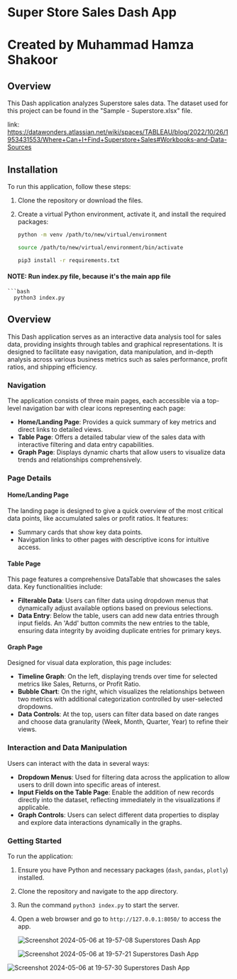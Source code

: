 # Super Store Sales Dash App
# Created by Muhammad Hamza Shakoor 


## Overview
This Dash application analyzes Superstore sales data. 
The dataset used for this project can be found in the "Sample - Superstore.xlsx" file.

link: 
https://datawonders.atlassian.net/wiki/spaces/TABLEAU/blog/2022/10/26/1953431553/Where+Can+I+Find+Superstore+Sales#Workbooks-and-Data-Sources

## Installation
To run this application, follow these steps:

1. Clone the repository or download the files.

2. Create a virtual Python environment, activate it, and install the required packages:
   
   ```bash
   python -m venv /path/to/new/virtual/environment
   
   source /path/to/new/virtual/environment/bin/activate
   
   pip3 install -r requirements.txt


#### NOTE: Run index.py file, because it's the main app file
    ```bash
      python3 index.py



## Overview

This Dash application serves as an interactive data analysis tool for sales data, providing insights through tables and graphical representations. It is designed to facilitate easy navigation, data manipulation, and in-depth analysis across various business metrics such as sales performance, profit ratios, and shipping efficiency.

### Navigation

The application consists of three main pages, each accessible via a top-level navigation bar with clear icons representing each page:

- **Home/Landing Page**: Provides a quick summary of key metrics and direct links to detailed views.
- **Table Page**: Offers a detailed tabular view of the sales data with interactive filtering and data entry capabilities.
- **Graph Page**: Displays dynamic charts that allow users to visualize data trends and relationships comprehensively.

### Page Details

#### Home/Landing Page

The landing page is designed to give a quick overview of the most critical data points, like accumulated sales or profit ratios. It features:
- Summary cards that show key data points.
- Navigation links to other pages with descriptive icons for intuitive access.

#### Table Page

This page features a comprehensive DataTable that showcases the sales data. Key functionalities include:
- **Filterable Data**: Users can filter data using dropdown menus that dynamically adjust available options based on previous selections.
- **Data Entry**: Below the table, users can add new data entries through input fields. An 'Add' button commits the new entries to the table, ensuring data integrity by avoiding duplicate entries for primary keys.

#### Graph Page

Designed for visual data exploration, this page includes:
- **Timeline Graph**: On the left, displaying trends over time for selected metrics like Sales, Returns, or Profit Ratio.
- **Bubble Chart**: On the right, which visualizes the relationships between two metrics with additional categorization controlled by user-selected dropdowns.
- **Data Controls**: At the top, users can filter data based on date ranges and choose data granularity (Week, Month, Quarter, Year) to refine their views.

### Interaction and Data Manipulation

Users can interact with the data in several ways:
- **Dropdown Menus**: Used for filtering data across the application to allow users to drill down into specific areas of interest.
- **Input Fields on the Table Page**: Enable the addition of new records directly into the dataset, reflecting immediately in the visualizations if applicable.
- **Graph Controls**: Users can select different data properties to display and explore data interactions dynamically in the graphs.

### Getting Started

To run the application:
1. Ensure you have Python and necessary packages (`dash`, `pandas`, `plotly`) installed.
2. Clone the repository and navigate to the app directory.
3. Run the command `python3 index.py` to start the server.
4. Open a web browser and go to `http://127.0.0.1:8050/` to access the app.


   ![Screenshot 2024-05-06 at 19-57-08 Superstores Dash App](https://github.com/thehamzza/sales_dash_app/assets/45312947/55ccf433-40dd-4c6b-b756-5159c523d930)

   ![Screenshot 2024-05-06 at 19-57-21 Superstores Dash App](https://github.com/thehamzza/sales_dash_app/assets/45312947/ab6b5d4e-09b2-46c0-abe6-59734fc5d177)

![Screenshot 2024-05-06 at 19-57-30 Superstores Dash App](https://github.com/thehamzza/sales_dash_app/assets/45312947/f1de92be-b0dc-4cfa-8c65-3a9846523e9f)



